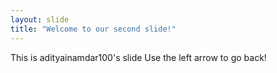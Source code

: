 ```yaml
---
layout: slide
title: "Welcome to our second slide!"
---
```

This is adityainamdar100's slide
Use the left arrow to go back!